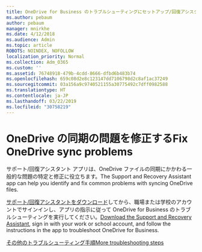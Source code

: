 ```yaml
---
title: OneDrive for Business のトラブルシューティングにセットアップ/回復アシスタントを使用する
ms.author: pebaum
author: pebaum
manager: mnirkhe
ms.date: 4/12/2018
ms.audience: Admin
ms.topic: article
ROBOTS: NOINDEX, NOFOLLOW
localization_priority: Normal
ms.collection: Adm_O365
ms.custom: ''
ms.assetid: 76748918-479b-4cdd-8666-dfbd6b483b74
ms.openlocfilehash: 659c08d2e8c123147dd7106798d2c8af1ac37249
ms.sourcegitcommit: 03a156a9c9740521155a30775492c7dff0982588
ms.translationtype: HT
ms.contentlocale: ja-JP
ms.lasthandoff: 03/22/2019
ms.locfileid: "30758219"
---
```

# <a name="fix-onedrive-sync-problems"></a><span data-ttu-id="e162b-102">OneDrive の同期の問題を修正する</span><span class="sxs-lookup"><span data-stu-id="e162b-102">Fix OneDrive sync problems</span></span>

<span data-ttu-id="e162b-103">サポート/回復アシスタント アプリは、OneDrive ファイルの同期にかかわる一般的な問題の特定と修正に役立ちます。</span><span class="sxs-lookup"><span data-stu-id="e162b-103">The Support and Recovery Assistant app can help you identify and fix common problems with syncing OneDrive files.</span></span> 
  
<span data-ttu-id="e162b-104">[サポート/回復アシスタントをダウンロード](https://aka.ms/sara)してから、職場または学校のアカウントでサインインし、アプリの指示に従って OneDrive for Business のトラブルシューティングを実行してください。</span><span class="sxs-lookup"><span data-stu-id="e162b-104">[Download the Support and Recovery Assistant](https://aka.ms/sara), sign in with your work or school account, and follow the instructions in the app to troubleshoot OneDrive for Business.</span></span> 
  
[<span data-ttu-id="e162b-105">その他のトラブルシューティング手順</span><span class="sxs-lookup"><span data-stu-id="e162b-105">More troubleshooting steps</span></span>](https://go.microsoft.com/fwlink/?linkid=872097)
  

